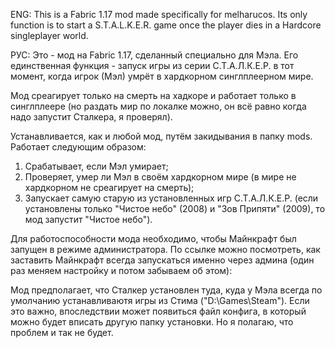 ENG: This is a Fabric 1.17 mod made specifically for melharucos. Its only function is to start a S.T.A.L.K.E.R. game once the player dies in a Hardcore singleplayer world.

РУС: Это - мод на Fabric 1.17, сделанный специально для Мэла. Его единственная функция - запуск игры из серии С.Т.А.Л.К.Е.Р. в тот момент, когда игрок (Мэл) умрёт в хардкорном синглплеерном мире. 

Мод среагирует только на смерть на хадкоре и работает только в синглплеере (но раздать мир по локалке можно, он всё равно когда надо запустит Сталкера, я проверял).

Устанавливается, как и любой мод, путём закидывания в папку mods. Работает следующим образом:

1. Срабатывает, если Мэл умирает;
2. Проверяет, умер ли Мэл в своём хардкорном мире (в мире не хардкорном не среагирует на смерть);
3. Запускает самую старую из установленных игр С.Т.А.Л.К.Е.Р. (если установлены только "Чистое небо" (2008) и "Зов Припяти" (2009), то мод запустит "Чистое небо").

Для работоспособности мода необходимо, чтобы Майнкрафт был запущен в режиме администратора. По ссылке можно посмотреть, как заставить Майнкрафт всегда запускаться именно через админа (один раз меняем настройку и потом забываем об этом):

Мод предполагает, что Сталкер установлен туда, куда у Мэла всегда по умолчанию устанавливаютя игры из Стима ("D:\Games\Steam"). Если это важно, впоследствии может появиться файл конфига, в который можно будет вписать другую папку установки. Но я полагаю, что проблем и так не будет.
